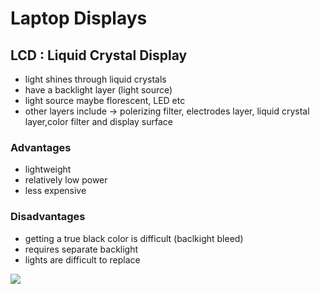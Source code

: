 # Laptop Displays

## LCD : Liquid Crystal Display

- light shines through liquid crystals
- have a backlight layer (light source)
- light source maybe florescent, LED etc
- other layers include -> polerizing filter, electrodes layer, liquid crystal layer,color filter and display surface

### Advantages

- lightweight
- relatively low power
- less expensive

### Disadvantages

- getting a true black color is difficult (baclkight bleed)
- requires separate backlight
- lights are difficult to replace

![](obsidian://open?vault=htb&file=learning_resources%2Fcomptia_a%2B%2Fmobile_devices%2Fimages%2Flcd_display.png?raw=true)

